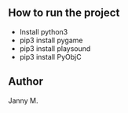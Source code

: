## How to run the project
- Install python3 
- pip3 install pygame 
- pip3 install playsound
- pip3 install PyObjC


## Author 
Janny M.

